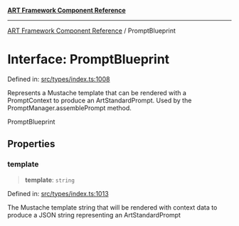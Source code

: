 [**ART Framework Component Reference**](../README.md)

***

[ART Framework Component Reference](../README.md) / PromptBlueprint

# Interface: PromptBlueprint

Defined in: [src/types/index.ts:1008](https://github.com/hashangit/ART/blob/fe46dfaaacd3f198d9540925c3184fcab0f9c813/src/types/index.ts#L1008)

Represents a Mustache template that can be rendered with a PromptContext to produce an ArtStandardPrompt.
Used by the PromptManager.assemblePrompt method.

 PromptBlueprint

## Properties

### template

> **template**: `string`

Defined in: [src/types/index.ts:1013](https://github.com/hashangit/ART/blob/fe46dfaaacd3f198d9540925c3184fcab0f9c813/src/types/index.ts#L1013)

The Mustache template string that will be rendered with context data to produce a JSON string representing an ArtStandardPrompt
